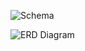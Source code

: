 ![Schema](https://user-images.githubusercontent.com/83420413/164309567-b17b5963-d234-44ca-a8da-3e798eeea8a5.png)



![ERD Diagram](https://user-images.githubusercontent.com/83420413/164309582-544372d2-fea8-4594-befe-d7bd2aa52209.png)
